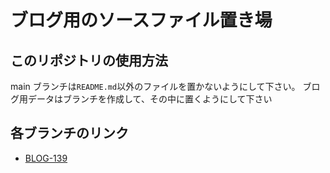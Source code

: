 # ブログ用のソースファイル置き場

## このリポジトリの使用方法

main ブランチは`README.md`以外のファイルを置かないようにして下さい。
ブログ用データはブランチを作成して、その中に置くようにして下さい

## 各ブランチのリンク

- [BLOG-139](https://github.com/pentagon-tokyo/pentagon-blog/tree/BLOG-139)
